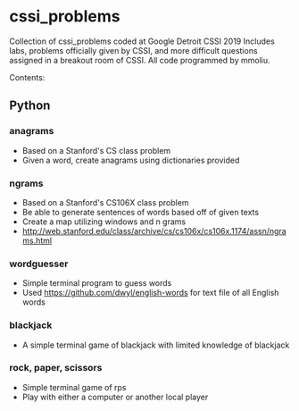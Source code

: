 # cssi_problems
Collection of cssi_problems coded at Google Detroit CSSI 2019
Includes labs, problems officially given by CSSI, and more difficult questions assigned in a breakout room of CSSI. 
All code programmed by mmoliu. 

Contents:
## Python 
### anagrams 
- Based on a Stanford's CS class problem
- Given a word, create anagrams using dictionaries provided

### ngrams
- Based on a Stanford's CS106X class problem
- Be able to generate sentences of words based off of given texts
- Create a map utilizing windows and n grams
- http://web.stanford.edu/class/archive/cs/cs106x/cs106x.1174/assn/ngrams.html

### wordguesser 
- Simple terminal program to guess words
- Used https://github.com/dwyl/english-words for text file of all English words

### blackjack
- A simple terminal game of blackjack with limited knowledge of blackjack

### rock, paper, scissors
- Simple terminal game of rps
- Play with either a computer or another local player

